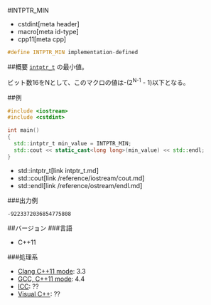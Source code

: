 #INTPTR_MIN
* cstdint[meta header]
* macro[meta id-type]
* cpp11[meta cpp]

```cpp
#define INTPTR_MIN implementation-defined
```

##概要
[`intptr_t`](intptr_t.md) の最小値。

ビット数16をNとして、このマクロの値は-(2<sup>N-1</sup> - 1)以下となる。


##例
```cpp
#include <iostream>
#include <cstdint>

int main()
{
  std::intptr_t min_value = INTPTR_MIN;
  std::cout << static_cast<long long>(min_value) << std::endl;
}
```
* std::intptr_t[link intptr_t.md]
* std::cout[link /reference/iostream/cout.md]
* std::endl[link /reference/ostream/endl.md]


###出力例
```
-9223372036854775808
```


##バージョン
###言語
- C++11

###処理系
- [Clang C++11 mode](/implementation.md#clang): 3.3
- [GCC, C++11 mode](/implementation.md#gcc): 4.4
- [ICC](/implementation.md#icc): ??
- [Visual C++](/implementation.md#visual_cpp): ??

